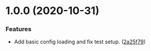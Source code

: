 # 1.0.0 (2020-10-31)


### Features

* Add basic config loading and fix test setup. ([2a25f79](https://github.com/yeldiRium/neuron-telegram-bot/commit/2a25f79fd5162874c92b550cc0502f994018b608))
